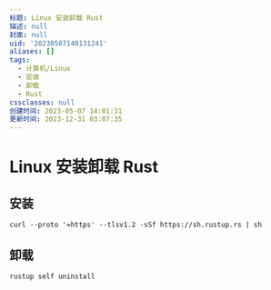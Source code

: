 ```yaml
---
标题: Linux 安装卸载 Rust
描述: null
封面: null
uid: '20230507140131241'
aliases: []
tags:
  - 计算机/Linux
  - 安装
  - 卸载
  - Rust
cssclasses: null
创建时间: 2023-05-07 14:01:31
更新时间: 2023-12-31 03:07:35
---
```


# Linux 安装卸载 Rust

## 安装

```shell
curl --proto '=https' --tlsv1.2 -sSf https://sh.rustup.rs | sh
```

## 卸载

```shell
rustup self uninstall
```
